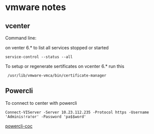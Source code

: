 
# vmware notes 


## vcenter

Command line: 

on venter 6.* to list all services stopped or started 

```
service-control --status --all 
```

To setup or regenerate sertificates on vcenter 6.* run this 

```
 /usr/lib/vmware-vmca/bin/certificate-manager
```


## Powercli

To connect to center with powercli

```
Connect-VIServer -Server 10.23.112.235 -Protocol https -Username 'Adminis!ra!or' -Password 'pa$$word'
```

[powercli-coc](https://code.vmware.com/docs/11860/powercli-12-0-0-user-s-guide/GUID-FDB2591C-121E-40F9-AD83-317E7DF9B704.html)

